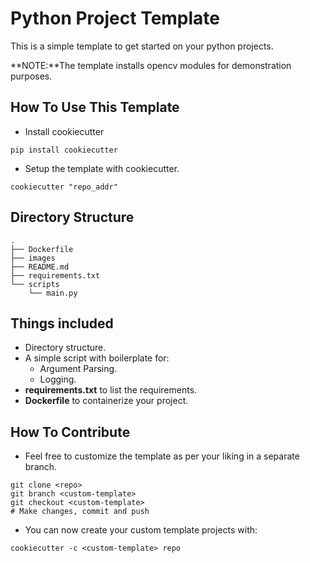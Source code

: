 # Python Project Template
This is a simple template to get started on your python projects.

**NOTE:**The template installs opencv modules for demonstration purposes.

## How To Use This Template
* Install cookiecutter
```
pip install cookiecutter
```

* Setup the template with cookiecutter.
```
cookiecutter "repo_addr"
```

## Directory Structure
```
.
├── Dockerfile
├── images
├── README.md
├── requirements.txt
└── scripts
    └── main.py
```

## Things included
* Directory structure.
* A simple script with boilerplate for:
    * Argument Parsing.
    * Logging.
* **requirements.txt** to list the requirements.
* **Dockerfile** to containerize your project.


## How To Contribute
* Feel free to customize the template as per your liking in a separate branch.
```
git clone <repo>
git branch <custom-template>
git checkout <custom-template>
# Make changes, commit and push
```

* You can now create your custom template projects with:
```
cookiecutter -c <custom-template> repo
```

